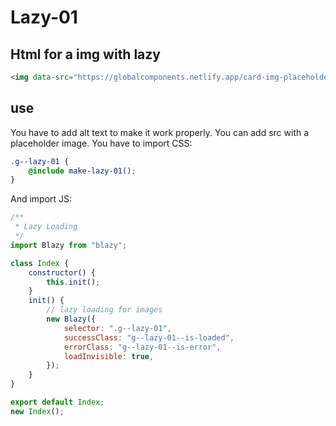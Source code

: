 # Lazy-01

## Html for a img with lazy

```html
<img data-src="https://globalcomponents.netlify.app/card-img-placeholder.png" src="/src/img/global-components/placeholder.jpg" alt="alt text" class="g--lazy-01" />
```

## use

You have to add alt text to make it work properly. You can add src with a placeholder image.
You have to import CSS:

```scss
.g--lazy-01 {
    @include make-lazy-01();
}
```

And import JS:

```js
/**
 * Lazy Loading
 */
import Blazy from "blazy";

class Index {
    constructor() {
        this.init();
    }
    init() {
        // lazy loading for images
        new Blazy({
            selector: ".g--lazy-01",
            successClass: "g--lazy-01--is-loaded",
            errorClass: "g--lazy-01--is-error",
            loadInvisible: true,
        });
    }
}

export default Index;
new Index();
```
